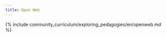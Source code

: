 ```yaml
---
title: Open Web 
---
```


{% include community_curriculum/exploring_pedagogies/en/openweb.md %}

